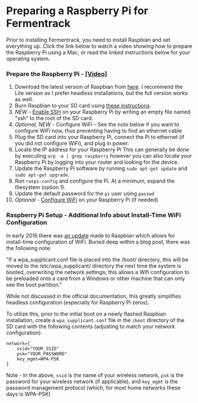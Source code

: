 # Preparing a Raspberry Pi for Fermentrack

Prior to installing Fermentrack, you need to install Raspbian and set everything up. Click the link below
to watch a video showing how to prepare the Raspberry Pi using a Mac, or read the linked instructions below for your operating system.

### Prepare the Raspberry Pi - [[Video]](https://youtu.be/TdSnJOUgS3k)

1. Download the latest version of Raspbian from [here](https://www.raspberrypi.org/downloads/raspbian/). I recommend the Lite version as I prefer headless installations, but the full version works as well.
2. Burn Raspbian to your SD card using [these instructions](https://www.raspberrypi.org/documentation/installation/installing-images/).
3. *NEW* - [Enable SSH](https://www.raspberrypi.org/documentation/remote-access/ssh/) on your Raspberry Pi by writing an empty file named "ssh" to the root of the SD card.
4. *Optional, NEW* - Configure WiFi - See the note below if you want to configure WiFi now, thus preventing having to find an ethernet cable
5. Plug the SD card into your Raspberry Pi, connect the Pi to ethernet (if you did not configure WiFi), and plug in power.
6. Locate the IP address for your Raspberry Pi This can generally be done by executing `arp -a | grep raspberry` however you can also locate your Raspberry Pi by logging into your router and looking for the device.
7. Update the Raspberry Pi software by running `sudo apt-get update` and `sudo apt-get upgrade`.
8. Run `raspi-config` and configure the Pi. At a minimum, expand the filesystem (option 1).
9. Update the default password for the `pi` user using `passwd`
9. *Optional* - [Configure WiFi](https://www.raspberrypi.org/documentation/configuration/wireless/wireless-cli.md) on your Raspberry Pi (if needed)






### Raspberry Pi Setup - Additional Info about Install-Time WiFi Configuration
In early 2016 there was [an update](https://www.raspberrypi.org/blog/another-update-raspbian/) made to Raspbian which allows for install-time configuration of WiFi. Buried deep within a blog post, there was the following note:

"If a wpa_supplicant.conf file is placed into the /boot/ directory, this will be moved to the /etc/wpa_supplicant/ directory the next time the system is booted, overwriting the network settings; this allows a Wifi configuration to be preloaded onto a card from a Windows or other machine that can only see the boot partition."

While not discussed in the official documentation, this greatly simplifies headless configuration (especially for Raspberry Pi zeros).

To utilize this, prior to the initial boot on a newly flashed Raspbian installation, create a `wpa_supplicant.conf` file in the `/boot` directory of the SD card with the following contents (adjusting to match your network configuration):

```
network={`
    ssid="YOUR_SSID"
    psk="YOUR_PASSWORD"
    key_mgmt=WPA-PSK
}
```

Note - In the above, `ssid` is the name of your wireless network, `psk` is the password for your wireless network (if applicable), and `key_mgmt` is the password management protocol (which, for most home networks these days is WPA-PSK)
